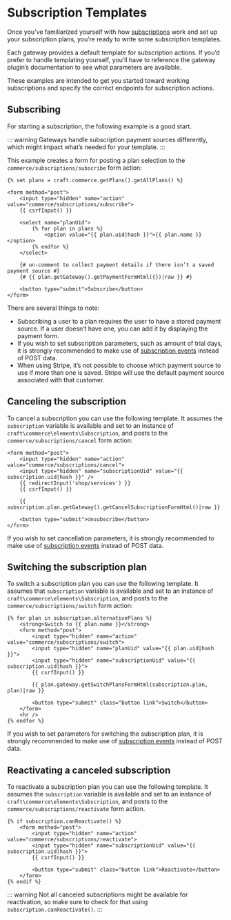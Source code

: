 # Subscription Templates

Once you’ve familiarized yourself with how [subscriptions](subscriptions.md) work and set up your subscription plans, you’re ready to write some subscription templates.

Each gateway provides a default template for subscription actions. If you’d prefer to handle templating yourself, you’ll have to reference the gateway plugin’s documentation to see what parameters are available.

These examples are intended to get you started toward working subscriptions and specify the correct endpoints for subscription actions.

## Subscribing

For starting a subscription, the following example is a good start.

::: warning
Gateways handle subscription payment sources differently, which might impact what’s needed for your template.
:::

This example creates a form for posting a plan selection to the `commerce/subscriptions/subscribe` form action:

```twig
{% set plans = craft.commerce.getPlans().getAllPlans() %}

<form method="post">
    <input type="hidden" name="action" value="commerce/subscriptions/subscribe">
    {{ csrfInput() }}

    <select name="planUid">
        {% for plan in plans %}
            <option value="{{ plan.uid|hash }}">{{ plan.name }}</option>
        {% endfor %}
    </select>

    {# un-comment to collect payment details if there isn’t a saved payment source #}
    {# {{ plan.getGateway().getPaymentFormHtml({})|raw }} #}

    <button type="submit">Subscribe</button>
</form>
```

There are several things to note:

- Subscribing a user to a plan requires the user to have a stored payment source. If a user doesn’t have one, you can add it by displaying the payment form.
- If you wish to set subscription parameters, such as amount of trial days, it is strongly recommended to make use of [subscription events](events.md#beforecreatesubscription) instead of POST data.
- When using Stripe, it’s not possible to choose which payment source to use if more than one is saved. Stripe will use the default payment source associated with that customer.

## Canceling the subscription

To cancel a subscription you can use the following template. It assumes the `subscription` variable is available and set to an instance of `craft\commerce\elements\Subscription`, and posts to the `commerce/subscriptions/cancel` form action:

```twig
<form method="post">
    <input type="hidden" name="action" value="commerce/subscriptions/cancel">
    <input type="hidden" name="subscriptionUid" value="{{ subscription.uid|hash }}" />
    {{ redirectInput('shop/services') }}
    {{ csrfInput() }}

    {{ subscription.plan.getGateway().getCancelSubscriptionFormHtml()|raw }}

    <button type="submit">Unsubscribe</button>
</form>
```

If you wish to set cancellation parameters, it is strongly recommended to make use of [subscription events](events.md#beforecancelsubscription) instead of POST data.

## Switching the subscription plan

To switch a subscription plan you can use the following template. It assumes that `subscription` variable is available and set to an instance of `craft\commerce\elements\Subscription`, and posts to the `commerce/subscriptions/switch` form action:

```twig
{% for plan in subscription.alternativePlans %}
    <strong>Switch to {{ plan.name }}</strong>
    <form method="post">
        <input type="hidden" name="action" value="commerce/subscriptions/switch">
        <input type="hidden" name="planUid" value="{{ plan.uid|hash }}">
        <input type="hidden" name="subscriptionUid" value="{{ subscription.uid|hash }}">
        {{ csrfInput() }}

        {{ plan.gateway.getSwitchPlansFormHtml(subscription.plan, plan)|raw }}

        <button type="submit" class="button link">Switch</button>
    </form>
    <hr />
{% endfor %}
```

If you wish to set parameters for switching the subscription plan, it is strongly recommended to make use of [subscription events](events.md#beforeswitchsubscriptionplan) instead of POST data.

## Reactivating a canceled subscription

To reactivate a subscription plan you can use the following template. It assumes the `subscription` variable is available and set to an instance of `craft\commerce\elements\Subscription`, and posts to the `commerce/subscriptions/reactivate` form action.

```twig
{% if subscription.canReactivate() %}
    <form method="post">
        <input type="hidden" name="action" value="commerce/subscriptions/reactivate">
        <input type="hidden" name="subscriptionUid" value="{{ subscription.uid|hash }}">
        {{ csrfInput() }}

        <button type="submit" class="button link">Reactivate</button>
    </form>
{% endif %}
```

::: warning
Not all canceled subscriptions might be available for reactivation, so make sure to check for that using `subscription.canReactivate()`.
:::
